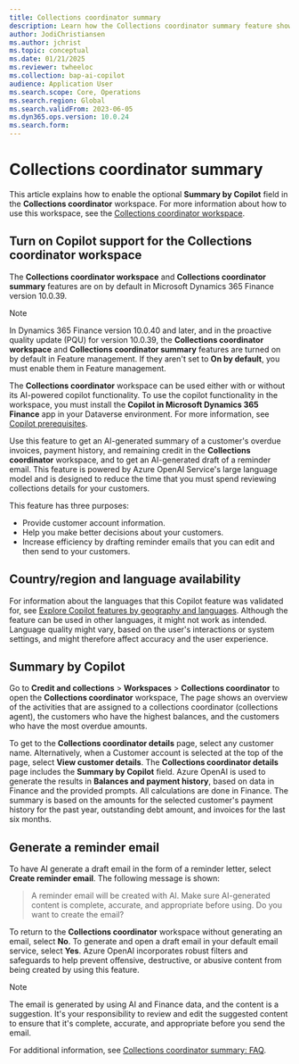 ```yaml
---
title: Collections coordinator summary
description: Learn how the Collections coordinator summary feature shows AI-generated text in the Summary by Copilot field in the Collections coordinator workspace.
author: JodiChristiansen
ms.author: jchrist
ms.topic: conceptual
ms.date: 01/21/2025
ms.reviewer: twheeloc
ms.collection: bap-ai-copilot
audience: Application User
ms.search.scope: Core, Operations
ms.search.region: Global
ms.search.validFrom: 2023-06-05
ms.dyn365.ops.version: 10.0.24
ms.search.form:    
---
```


# Collections coordinator summary

This article explains how to enable the optional **Summary by Copilot** field in the **Collections coordinator** workspace. For more information about how to use this workspace, see the [Collections coordinator workspace](collectionsworkspace.md).

## Turn on Copilot support for the Collections coordinator workspace

The **Collections coordinator workspace** and **Collections coordinator summary** features are on by default in Microsoft Dynamics 365 Finance version 10.0.39. 

> [!NOTE]
> In Dynamics 365 Finance version 10.0.40 and later, and in the proactive quality update (PQU) for version 10.0.39, the **Collections coordinator workspace** and **Collections coordinator summary** features are turned on by default in Feature management. If they aren't set to **On by default**, you must enable them in Feature management.

The **Collections coordinator** workspace can be used either with or without its AI-powered copilot functionality. To use the copilot functionality in the workspace, you must install the **Copilot in Microsoft Dynamics 365 Finance** app in your Dataverse environment. For more information, see [Copilot prerequisites](Enable-copilot-in-finance.md).

Use this feature to get an AI-generated summary of a customer's overdue invoices, payment history, and remaining credit in the **Collections coordinator** workspace, and to get an AI-generated draft of a reminder email. This feature is powered by Azure OpenAI Service's large language model and is designed to reduce the time that you must spend reviewing collections details for your customers. 

This feature has three purposes:

- Provide customer account information.
- Help you make better decisions about your customers.
- Increase efficiency by drafting reminder emails that you can edit and then send to your customers.

## Country/region and language availability

For information about the languages that this Copilot feature was validated for, see [Explore Copilot features by geography and languages](https://go.microsoft.com/fwlink/?linkid=2270154). Although the feature can be used in other languages, it might not work as intended. Language quality might vary, based on the user's interactions or system settings, and might therefore affect accuracy and the user experience. 

## Summary by Copilot

Go to **Credit and collections** \> **Workspaces** \> **Collections coordinator** to open the **Collections coordinator** workspace, The page shows an overview of the activities that are assigned to a collections coordinator (collections agent), the customers who have the highest balances, and the customers who have the most overdue amounts.

To get to the **Collections coordinator details** page, select any customer name. Alternatively, when a Customer account is selected at the top of the page, select **View customer details**. The **Collections coordinator details** page includes the **Summary by Copilot** field. Azure OpenAI is used to generate the results in **Balances and payment history**, based on data in Finance and the provided prompts. All calculations are done in Finance. The summary is based on the amounts for the selected customer's payment history for the past year, outstanding debt amount, and invoices for the last six months.

## Generate a reminder email

To have AI generate a draft email in the form of a reminder letter, select **Create reminder email**. The following message is shown:

> A reminder email will be created with AI. Make sure AI-generated content is complete, accurate, and appropriate before using. Do you want to create the email?

To return to the **Collections coordinator** workspace without generating an email, select **No**. To generate and open a draft email in your default email service, select **Yes**. Azure OpenAI incorporates robust filters and safeguards to help prevent offensive, destructive, or abusive content from being created by using this feature.

> [!NOTE]
> The email is generated by using AI and Finance data, and the content is a suggestion. It's your responsibility to review and edit the suggested content to ensure that it's complete, accurate, and appropriate before you send the email.

For additional information, see [Collections coordinator summary: FAQ](collections-coordinator-summary-faq.md).
 
